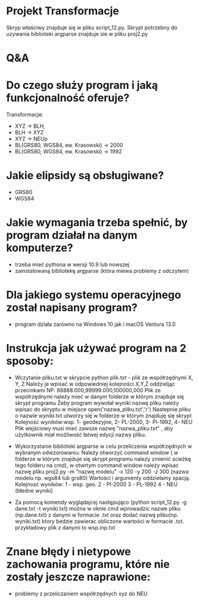 # Projekt Transformacje
Skryp właściwy znajduje się w pliku script_12.py.
Skrypt potrzebny do uzywania biblioteki argparse znajduje sie w pliku proj2.py

# Q&A

# Do czego służy program i jaką funkcjonalność oferuje?  
Transformacje:
- XYZ -> BLH, 
- BLH -> XYZ 
- XYZ -> NEUp
- BL(GRS80, WGS84, ew. Krasowski) -> 2000 
- BL(GRS80, WGS84, ew. Krasowski) -> 1992

# Jakie elipsidy są obsługiwane?
- GRS80 
- WGS84

# Jakie wymagania trzeba spełnić, by program działał na danym komputerze?
- trzeba mieć pythona w wersji 10.9 lub nowszej 
- zainstalowaną bibliotekę argparse (która miewa problemy z odczytem)

# Dla jakiego systemu operacyjnego został napisany program?
- program działa zarówno na Windows 10 jak i macOS Ventura 13.0

# Instrukcja jak używać program na 2 sposoby: 

- Wczytanie pliku.txt w skrypcie python
plik.txt - plik ze współrzędnymi X, Y, Z 
Należy je wpisać w odpowiedniej kolejności X,Y,Z oddzieljąc przecinkami
NP:
88888.000,99999.000,100000,000
Plik ze współrzędnymi należy mieć w danym folderze w którym znajduje się skrypt programu
Żeby program wywołał wyniki nazwę pliku należy wpisac do skryptu w miejsce open('nazwa_pliku.txt','r')
Nastepnie pliku o nazwie wyniki.txt utworzy się w folderze w którym znajduję się skrypt 
Kolejność wyników:wsp. 1- geodezyjne, 2- PL-2000, 3- Pl-1992, 4- NEU
Plik wejściowy musi mieć zawsze nazwę "nazwa_pliku.txt" , aby użytkownik miał możliwość łatwej edycji nazwy pliku.

- Wykorzystanie biblioteki argparse w celu przeliczenia współrzędnych w wybranym odwzorowaniu:
Należy otworzyć command window ( w folderze w którym znajduje się skrypt programu należy zmienić scieżkę tego folderu na cmd), 
w otwrtym command window należy wpisac nazwę pliku proj2.py -m "nazwę modelu" -x 120 -y 200 -z 300 (nazwa modelu np. wgs84 lub grs80)
Wartości i argumenty oddzielamy spacją. 
Kolejnosć wyników: 1 - wsp. geo. 2 - Pl-2000 3 - PL-1992 4 - NEU (błedne wyniki)
- Za pomocą komendy wyglądajcej następująco  (python script_12.py -g dane.txt -t wyniki.txt) można w oknie cmd wprowadzic nazwe pliku (np.dane.txt) z danymi w formacie .txt oraz dodać nazwę pliku(np. wyniki.txt) ktory bedzie zawierac  obliczone wartości w formacie .txt. przykładowy plik z danymi to wsp.inp.txt 

# Znane błędy i nietypowe zachowania programu, które nie zostały jeszcze naprawione:
- problemy z przeliczaniem współrzędnych xyz do NEU
